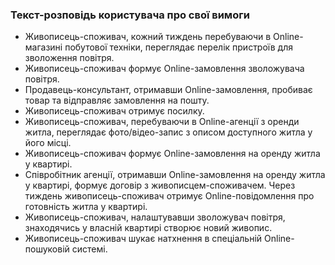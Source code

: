 ### Текст-розповідь користувача про свої вимоги

- Живописець-споживач, кожний тиждень перебуваючи в Online-магазині побутової техніки, переглядає перелік пристроїв для зволоження повітря.
- Живописець-споживач формує Online-замовлення зволожувача повітря.
- Продавець-консультант, отримавши Online-замовлення, пробиває товар та відправляє замовлення на пошту.
- Живописець-споживач отримує посилку.
- Живописець-споживач, перебуваючи в Online-агенції з оренди житла, переглядає фото/відео-запис з описом доступного житла у його місці.
- Живописець-споживач формує Online-замовлення на оренду житла у квартирі.
- Співробітник агенції, отримавши Online-замовлення на оренду житла у квартирі, формує договір з живописцем-споживачем. Через тиждень живописець-споживач отримує Online-повідомлення про готовність житла у квартирі.
- Живописець-споживач, налаштувавши зволожувач повітря, знаходячись у власній квартирі створює новий живопис. 
- Живописець-споживач шукає натхнення в спеціальній Online-пошуковій системі.
